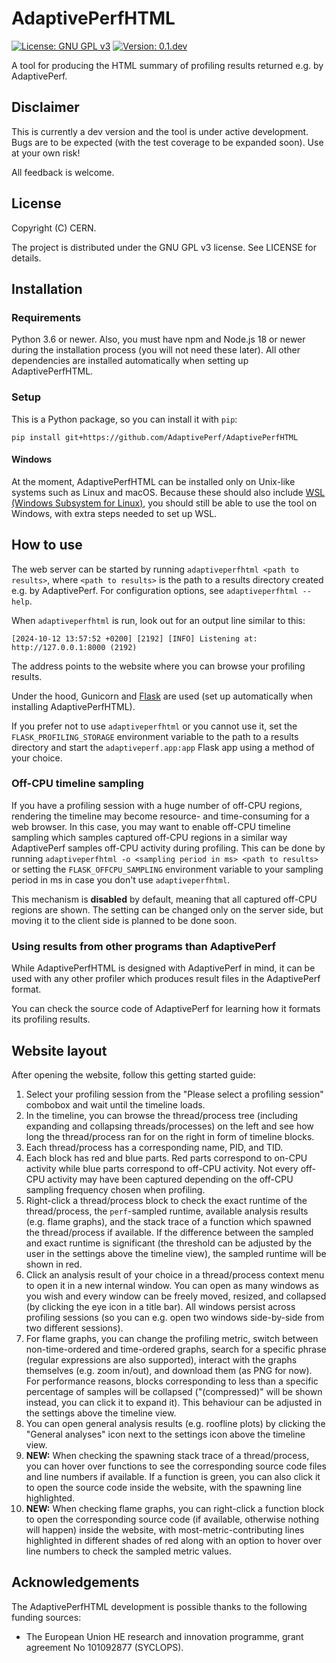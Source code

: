 # AdaptivePerfHTML
[![License: GNU GPL v3](https://img.shields.io/badge/license-GNU%20GPL%20v3-blue)]()
[![Version: 0.1.dev](https://img.shields.io/badge/version-0.1.dev-red)]()

A tool for producing the HTML summary of profiling results returned e.g. by AdaptivePerf.

## Disclaimer
This is currently a dev version and the tool is under active development. Bugs are to be expected (with the test coverage to be expanded soon). Use at your own risk!

All feedback is welcome.

## License
Copyright (C) CERN.

The project is distributed under the GNU GPL v3 license. See LICENSE for details.

## Installation
### Requirements
Python 3.6 or newer. Also, you must have npm and Node.js 18 or newer during the installation process (you will not need these later). All other dependencies are installed automatically when setting up AdaptivePerfHTML.

### Setup
This is a Python package, so you can install it with ```pip```:
```
pip install git+https://github.com/AdaptivePerf/AdaptivePerfHTML
```

#### Windows
At the moment, AdaptivePerfHTML can be installed only on Unix-like systems such as Linux and macOS. Because these should also include [WSL (Windows Subsystem for Linux)](https://learn.microsoft.com/en-us/windows/wsl/install), you should still be able to use the tool on Windows, with extra steps needed to set up WSL.

## How to use
The web server can be started by running ```adaptiveperfhtml <path to results>```, where ```<path to results>``` is the path to a results directory created e.g. by AdaptivePerf. For configuration options, see ```adaptiveperfhtml --help```.

When ```adaptiveperfhtml``` is run, look out for an output line similar to this:
```
[2024-10-12 13:57:52 +0200] [2192] [INFO] Listening at: http://127.0.0.1:8000 (2192)
```

The address points to the website where you can browse your profiling results.

Under the hood, Gunicorn and [Flask](https://flask.palletsprojects.com) are used (set up automatically when installing AdaptivePerfHTML).

If you prefer not to use ```adaptiveperfhtml``` or you cannot use it, set the ```FLASK_PROFILING_STORAGE``` environment variable to the path to a results directory and start the ```adaptiveperf.app:app``` Flask app using a method of your choice.

### Off-CPU timeline sampling
If you have a profiling session with a huge number of off-CPU regions, rendering the timeline may become resource- and time-consuming for a web browser. In this case, you may want to enable off-CPU timeline sampling which samples captured off-CPU regions in a similar way AdaptivePerf samples off-CPU activity during profiling. This can be done by running ```adaptiveperfhtml -o <sampling period in ms> <path to results>``` or setting the ```FLASK_OFFCPU_SAMPLING``` environment variable to your sampling period in ms in case you don't use ```adaptiveperfhtml```.

This mechanism is **disabled** by default, meaning that all captured off-CPU regions are shown. The setting can be changed only on the server side, but moving it to the client side is planned to be done soon.

### Using results from other programs than AdaptivePerf
While AdaptivePerfHTML is designed with AdaptivePerf in mind, it can be used with any other profiler which produces result files in the AdaptivePerf format.

You can check the source code of AdaptivePerf for learning how it formats its profiling results.

## Website layout
After opening the website, follow this getting started guide:
1. Select your profiling session from the "Please select a profiling session" combobox and wait until the timeline loads.
2. In the timeline, you can browse the thread/process tree (including expanding and collapsing threads/processes) on the left and see how long the thread/process ran for on the right in form of timeline blocks.
3. Each thread/process has a corresponding name, PID, and TID.
4. Each block has red and blue parts. Red parts correspond to on-CPU activity while blue parts correspond to off-CPU activity. Not every off-CPU activity may have been captured depending on the off-CPU sampling frequency chosen when profiling.
5. Right-click a thread/process block to check the exact runtime of the thread/process, the ```perf```-sampled runtime, available analysis results (e.g. flame graphs), and the stack trace of a function which spawned the thread/process if available. If the difference between the sampled and exact runtime is significant (the threshold can be adjusted by the user in the settings above the timeline view), the sampled runtime will be shown in red.
6. Click an analysis result of your choice in a thread/process context menu to open it in a new internal window. You can open as many windows as you wish and every window can be freely moved, resized, and collapsed (by clicking the eye icon in a title bar). All windows persist across profiling sessions (so you can e.g. open two windows side-by-side from two different sessions).
7. For flame graphs, you can change the profiling metric, switch between non-time-ordered and time-ordered graphs, search for a specific phrase (regular expressions are also supported), interact with the graphs themselves (e.g. zoom in/out), and download them (as PNG for now). For performance reasons, blocks corresponding to less than a specific percentage of samples will be collapsed ("(compressed)" will be shown instead, you can click it to expand it). This behaviour can be adjusted in the settings above the timeline view.
8. You can open general analysis results (e.g. roofline plots) by clicking the "General analyses" icon next to the settings icon above the timeline view.
9. **NEW:** When checking the spawning stack trace of a thread/process, you can hover over functions to see the corresponding source code files and line numbers if available. If a function is green, you can also click it to open the source code inside the website, with the spawning line highlighted.
10. **NEW:** When checking flame graphs, you can right-click a function block to open the corresponding source code (if available, otherwise nothing will happen) inside the website, with most-metric-contributing lines highlighted in different shades of red along with an option to hover over line numbers to check the sampled metric values.

## Acknowledgements
The AdaptivePerfHTML development is possible thanks to the following funding sources:
* The European Union HE research and innovation programme, grant agreement No 101092877 (SYCLOPS).
